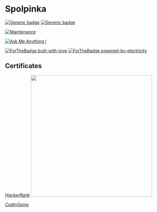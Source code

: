 # Spolpinka

<!-- <img src="https://novate.ru/files/u34476/nasa-photos-02.jpg" width="100%"> -->




[![Generic badge](https://img.shields.io/badge/JAVA-Junior-yellow.svg)](https://www.hackerrank.com/certificates/3c1bcff1b003)
[![Generic badge](https://img.shields.io/badge/JAVA-Junior-yellow.svg)](https://www.codingame.com/certification/Qsdl5-x9tKC5JkQpgc0nsQ)

[![Maintenance](https://img.shields.io/badge/maintainer-xmlAnalyse-red)](https://github.com/Spolpinka/OutputExcel)

[![Ask Me Anything !](https://img.shields.io/badge/Ask%20me-anything-blue.svg)](https://github.com/Spolpinka/AskMeEverything#askmeeverything)

<!-- [![ForTheBadge winter-is-coming](http://ForTheBadge.com/images/badges/winter-is-coming.svg)](https://kartinkof.club/jumor/memi/193-memy-pro-blizkuju-zimu-50-foto.html)-->

[![ForTheBadge built-with-love](http://ForTheBadge.com/images/badges/built-with-love.svg)](https://GitHub.com/Spolpinka/)
[![ForTheBadge powered-by-electricity](http://ForTheBadge.com/images/badges/powered-by-electricity.svg)](http://ForTheBadge.com)

## Certificates
[*HackerRank*](https://www.hackerrank.com/certificates/3c1bcff1b003)
<img src="https://raw.githubusercontent.com/Spolpinka/certificates/76db5f85586903ccfda404e4a8da7a5f8d0074a4/Certification.jpg?token=A2IWPRTW5OB23JO2EIWXPEDEKXWRG" width=400 higth=600>

[*CodinGame*](https://www.codingame.com/certification/Qsdl5-x9tKC5JkQpgc0nsQ)


<!---
Spolpinka/Spolpinka is a ✨ special ✨ repository because its `README.md` (this file) appears on your GitHub profile.
You can click the Preview link to take a look at your changes.
--->

